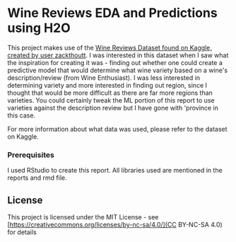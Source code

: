 # Wine Reviews EDA and Predictions using H2O

This project makes use of the [Wine Reviews Dataset found on Kaggle, created by user zackthoutt](https://www.kaggle.com/zynicide/wine-reviews/home).
I was interested in this dataset when I saw what the inspiration for creating it was - finding out whether one could create a predictive
model that would determine what wine variety based on a wine's description/review (from Wine Enthusiast). I was less interested in 
determining variety and more interested in finding out region, since I thought that would be more difficult as there are far more regions
than varieties. You could certainly tweak the ML portion of this report to use varieties against the description review but I have gone
with 'province in this case.

For more information about what data was used, please refer to the dataset on Kaggle.

### Prerequisites

I used RStudio to create this report. All libraries used are mentioned in the reports and rmd file.

## License

This project is licensed under the MIT License - see [https://creativecommons.org/licenses/by-nc-sa/4.0/](CC BY-NC-SA 4.0) for details
